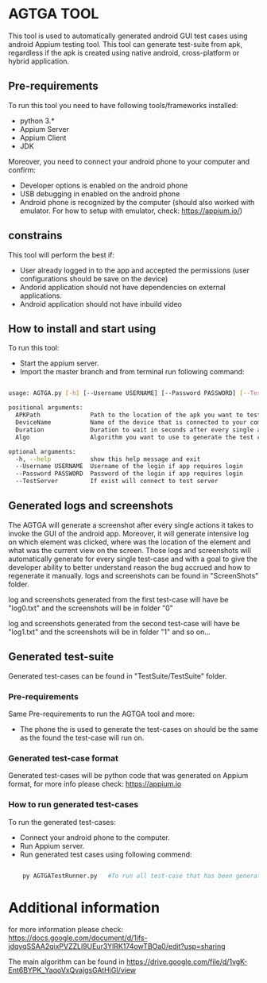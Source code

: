 # AGTGA TOOL
This tool is used to automatically generated android GUI test cases using android Appium testing tool.
This tool can generate test-suite from apk, regardless if the apk is created using native android, cross-platform or hybrid application.


## Pre-requirements
To run this tool you need to have following tools/frameworks installed:
* python 3.*
* Appium Server
* Appium Client
* JDK

Moreover, you need to connect your android phone to your computer and confirm:
* Developer options is enabled on the android phone
* USB debugging in enabled on the android phone
* Android phone is recognized by the computer (should also worked with emulator. For how to setup with emulator, check: https://appium.io/)


## constrains
This tool will perform the best if:
* User already logged in to the app and accepted the permissions (user configurations should be save on the device)
* Andorid application should not have dependencies on external applications.
* Android application should not have inbuild video 


## How to install and start using
To run this tool:
* Start the appium server.
* Import the master branch and from terminal run following command:
```bash

usage: AGTGA.py [-h] [--Username USERNAME] [--Password PASSWORD] [--TestServer] APKPath DeviceName Duration Algo

positional arguments:
  APKPath              Path to the location of the apk you want to test
  DeviceName           Name of the device that is connected to your computer and you want to test on
  Duration             Duration to wait in seconds after every single action
  Algo                 Algorithm you want to use to generate the test case, available options: ActionCoverage, LeakDetection

optional arguments:
  -h, --help           show this help message and exit
  --Username USERNAME  Username of the login if app requires login
  --Password PASSWORD  Password of the login if app requires login
  --TestServer         If exist will connect to test server

```

## Generated logs and screenshots
The AGTGA will generate a screenshot after every single actions it takes to invoke the GUI of the android app. Moreover, it will generate intensive log on which element was clicked, where was the location of the element and what was the current view on the screen.
Those logs and screenshots will automatically generate for every single test-case and with a goal to give the developer ability to better understand reason the bug accrued and how to regenerate it manually.
logs and screenshots can be found in "ScreenShots" folder. 

log and screenshots generated from the first test-case will have be "log0.txt" and the screenshots will be in folder "0" 

log and screenshots generated from the second test-case will have be "log1.txt" and the screenshots will be in folder "1"  and so on...


## Generated test-suite
Generated test-cases can be found in  "TestSuite/TestSuite" folder. 

### Pre-requirements
Same Pre-requirements to run the AGTGA tool and more:
* The phone the is used to generate the test-cases on should be the same as the found the test-case will run on.


### Generated test-case format
Generated test-cases will be python code that was generated on Appium format, for more info please check: https://appium.io


### How to run generated test-cases
To run the generated test-cases:
* Connect your android phone to the computer.
* Run Appium server.
* Run generated test cases using following commend:
```bash

    py AGTGATestRunner.py   #To run all test-case that has been generated

```


# Additional information
for more information please check: https://docs.google.com/document/d/1ifs-jdqyqSSAA2qixPVZZLl9UEur3YlRK174owTBOa0/edit?usp=sharing

The main algorithm can be found in https://drive.google.com/file/d/1vgK-Ent6BYPK_YaqoVxQvajgsGAtHjGI/view